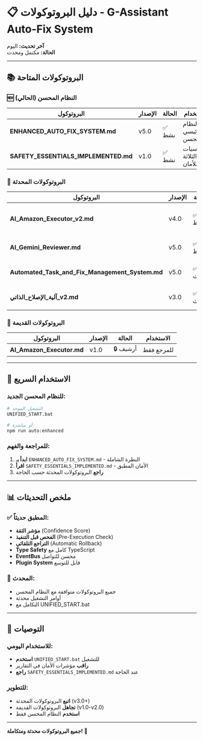 # 📋 دليل البروتوكولات - G-Assistant Auto-Fix System

**آخر تحديث:** اليوم  
**الحالة:** مكتمل ومحدث

---

## 📚 البروتوكولات المتاحة

### 🆕 **النظام المحسن (الحالي)**
| البروتوكول | الإصدار | الحالة | الاستخدام |
|------------|---------|--------|-----------|
| **ENHANCED_AUTO_FIX_SYSTEM.md** | v5.0 | ✅ نشط | النظام الرئيسي المحسن |
| **SAFETY_ESSENTIALS_IMPLEMENTED.md** | v1.0 | ✅ نشط | الأساسيات الثلاثة للأمان |

### 🔄 **البروتوكولات المحدثة**
| البروتوكول | الإصدار | الحالة | الاستخدام |
|------------|---------|--------|-----------|
| **AI_Amazon_Executor_v2.md** | v4.0 | ✅ نشط | البروتوكول الموحد للمنفذ الذكي |
| **AI_Gemini_Reviewer.md** | v5.0 | ✅ نشط | المراجع الذكي المحسن |
| **Automated_Task_and_Fix_Management_System.md** | v5.0 | ✅ محدث | إدارة المهام المحسنة |
| **آلية_الإصلاح_الذاتي_v2.md** | v3.0 | ✅ محدث | الآلية الشاملة المحدثة |

### 📜 **البروتوكولات القديمة**
| البروتوكول | الإصدار | الحالة | الاستخدام |
|------------|---------|--------|-----------|
| **AI_Amazon_Executor.md** | v1.0 | 🔒 أرشيف | للمرجع فقط |

---

## 🚀 الاستخدام السريع

### للنظام المحسن الجديد:
```bash
# التشغيل الموحد
UNIFIED_START.bat

# أو مباشرة
npm run auto:enhanced
```

### للمراجعة والفهم:
1. **ابدأ بـ** `ENHANCED_AUTO_FIX_SYSTEM.md` - النظرة الشاملة
2. **اقرأ** `SAFETY_ESSENTIALS_IMPLEMENTED.md` - الأمان المطبق
3. **راجع** البروتوكولات المحدثة حسب الحاجة

---

## 📊 ملخص التحديثات

### ✅ المطبق حديثاً:
- **مؤشر الثقة** (Confidence Score)
- **الفحص قبل التنفيذ** (Pre-Execution Check)  
- **التراجع التلقائي** (Automatic Rollback)
- **Type Safety** كامل مع TypeScript
- **EventBus** محسن للتواصل
- **Plugin System** قابل للتوسع

### 🔄 المحدث:
- جميع البروتوكولات متوافقة مع النظام المحسن
- أوامر التشغيل محدثة
- التكامل مع UNIFIED_START.bat

---

## 🎯 التوصيات

### للاستخدام اليومي:
- **استخدم** `UNIFIED_START.bat` للتشغيل
- **راقب** مؤشرات الأمان في التقارير
- **راجع** `SAFETY_ESSENTIALS_IMPLEMENTED.md` عند الحاجة

### للتطوير:
- **اتبع** البروتوكولات المحدثة (v3.0+)
- **تجاهل** البروتوكولات القديمة (v1.0-v2.0)
- **استخدم** النظام المحسن فقط

---

**جميع البروتوكولات محدثة ومتكاملة! 🚀**